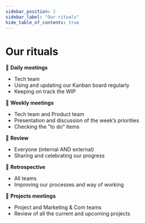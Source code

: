 ```yaml
---
sidebar_position: 2
sidebar_label: "Our rituals"
hide_table_of_contents: true
---
```


# Our rituals

📆 **Daily meetings**

- Tech team
- Using and updating our Kanban board regularly
- Keeping on track the WIP

📆 **Weekly meetings**

- Tech team and Product team
- Presentation and discussion of the week’s priorities
- Checking the ”to do” items

📆 **Review**

- Everyone (internal AND external)
- Sharing and celebrating our progress

📆 **Retrospective**

- All teams
- Improving our processes and way of working

📆 **Projects meetings**

- Project and Marketing & Com teams
- Review of all the current and upcoming projects
